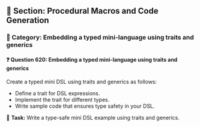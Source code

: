 ## 📘 Section: Procedural Macros and Code Generation  
### 🔹 Category: Embedding a typed mini-language using traits and generics  
#### ❓ Question 620: Embedding a typed mini-language using traits and generics

Create a typed mini DSL using traits and generics as follows:

- Define a trait for DSL expressions.
- Implement the trait for different types.
- Write sample code that ensures type safety in your DSL.

🔧 **Task:** Write a type-safe mini DSL example using traits and generics.
